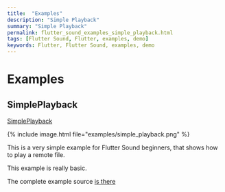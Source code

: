 ```yaml
---
title:  "Examples"
description: "Simple Playback"
summary: "Simple Playback"
permalink: flutter_sound_examples_simple_playback.html
tags: [Flutter Sound, Flutter, examples, demo]
keywords: Flutter, Flutter Sound, examples, demo
---
```

# Examples


## SimplePlayback

[SimplePlayback](https://github.com/canardoux/tau/blob/master/flutter_sound/example/lib/simple_playback/simple_playback.dart)

{% include image.html file="examples/simple_playback.png" %}

This is a very simple example for Flutter Sound beginners, that shows how to play a remote file.

This example is really basic.

The complete example source [is there](https://github.com/canardoux/tau/blob/master/flutter_sound/example/lib/simple_playback/simple_playback.dart)
